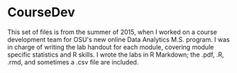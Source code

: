 # CourseDev
This set of files is from the summer of 2015, when I worked on a course development team for OSU's new online Data Analytics M.S. program. I was in charge of writing the lab handout for each module, covering module specific statistics and R skills. I wrote the labs in R Markdown; the .pdf, .R, .rmd, and sometimes a .csv file are included.
